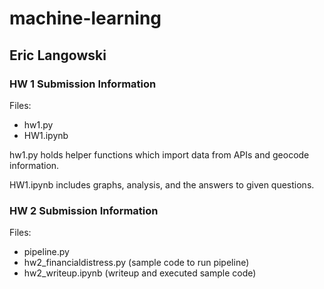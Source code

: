 # machine-learning
## Eric Langowski

### HW 1 Submission Information
Files: 
- hw1.py
- HW1.ipynb

hw1.py holds helper functions which import data from APIs and
geocode information.

HW1.ipynb includes graphs, analysis, and the answers to given questions.

### HW 2 Submission Information
Files: 
- pipeline.py
- hw2_financialdistress.py (sample code to run pipeline)
- hw2_writeup.ipynb (writeup and executed sample code)
 